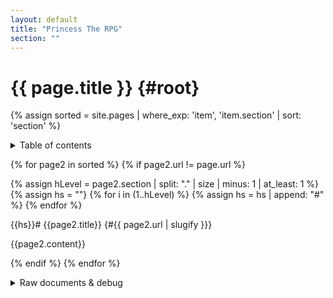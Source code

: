 ```yaml
---
layout: default
title: "Princess The RPG"
section: ""
---
```

# {{ page.title }} {#root}
{% assign sorted = site.pages | where_exp: 'item', 'item.section' | sort: 'section' %}

<details>
	<summary>Table of contents</summary>

	{% for page2 in sorted %}
	{% assign hLevel = page2.section | split: "." | size | minus: 1 | at_least: 1 %}
	{% assign hs = ""}
	{% for i in (2..hLevel) %}
		{% assign hs = hs | append: "  " }
	{% endfor %}
	{{hs}}* {{page2.title}}](#{{ page2.url | slugify}})
	{% endfor %}
</details>

{% for page2 in sorted %}
{% if page2.url != page.url %}

{% assign hLevel = page2.section | split: "." | size | minus: 1 | at_least: 1 %}
{% assign hs = ""}
{% for i in (1..hLevel) %}
	{% assign hs = hs | append: "#" %}
{% endfor %}

{{hs}}# {{page2.title}} {#{{ page2.url | slugify }}}

{{page2.content}}

{% endif %}
{% endfor %}

<details>
	<summary>Raw documents & debug</summary>

	{% for page2 in sorted %}
	* [{{page2.section}}: {{page2.title}}]({{ page2.url }})
	{% endfor %}

</details>
